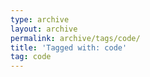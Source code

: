 ```yaml
---
type: archive
layout: archive
permalink: archive/tags/code/
title: 'Tagged with: code'
tag: code
---
```

